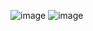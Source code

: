 ![image](https://github.com/user-attachments/assets/ca84a580-1368-45db-a8c0-c4b446161a47)
![image](https://github.com/user-attachments/assets/8d66ac5e-cfcb-4184-aa52-dd2c13d52110)
